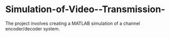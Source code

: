 # Simulation-of-Video--Transmission-
The project involves creating a MATLAB simulation of a channel encoder/decoder system.
